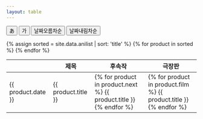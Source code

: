 ```yaml
---
layout: table
---
```


<button id="switchJapaneseBtn">あ</button>
<button id="switchKoreanBtn">가</button>
<button id="sortDateAscBtn" onclick="sortDateAsc()">날짜오름차순</button>
<button id="sortDateDescBtn">날짜내림차순</button>

<table>
  <thead>
    <tr>
      <th></th>
      <th>제목</th>
      <th>후속작</th>
      <th>극장판</th>
    </tr>
  </thead>
  <tbody id="anilistTBody">
    {% assign sorted = site.data.anilist | sort: 'title' %}
    {% for product in sorted %}
      <tr>
        <td>{{ product.date }}</td>
        <td>{{ product.title }}</td>
        <td>
          {% for product in product.next %}
            {{ product.title }}<br>
          {% endfor %}
        </td>
        <td>
          {% for product in product.film %}
            {{ product.title }}<br>
          {% endfor %}
        </td>
      </tr>
    {% endfor %}
  </tbody>
</table>

<script>
  
  let tbody = document.getElementById('anilistTbody');
  
  function sortDateAsc(){
    tbody.innerHTML = `
      {% assign sorted = site.data.anilist | sort: 'date' %}
      {% for product in sorted %}
        <tr>
          <td>{{ product.date }}</td>
          <td>{{ product.title }}</td>
          <td>
            {% for product in product.next %}
              {{ product.title }}<br>
            {% endfor %}
          </td>
          <td>
            {% for product in product.film %}
              {{ product.title }}<br>
            {% endfor %}
          </td>
        </tr>
      {% endfor %}
    `;
  }

</script>
